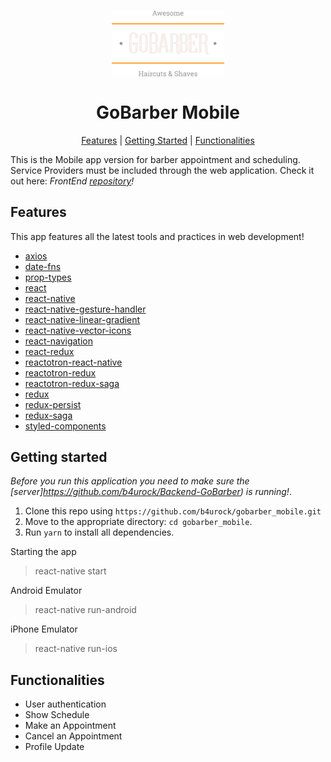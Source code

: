 <h1 align="center">

<img src="src/assets/logo.png" width="180"/>
<br />
<br />
GoBarber Mobile

</h1>

<p align="center">
  <a href="#features">Features</a> |
  <a href="#getting-started">Getting Started</a> |
  <a href="#funcionalities">Functionalities</a>
</p>

This is the Mobile app version for barber appointment and scheduling. Service Providers must be included through the web application. Check it out here: _FrontEnd [repository](https://github.com/b4urock/gobarber_web)!_

## Features

This app features all the latest tools and practices in web development!

- [axios](https://github.com/axios/axios)
- [date-fns](https://github.com/date-fns/date-fns)
- [prop-types](https://github.com/facebook/prop-types)
- [react](https://github.com/facebook/react)
- [react-native](https://github.com/facebook/react-native)
- [react-native-gesture-handler](https://github.com/kmagiera/react-native-gesture-handler)
- [react-native-linear-gradient](https://github.com/react-native-community/react-native-linear-gradient)
- [react-native-vector-icons](https://github.com/oblador/react-native-vector-icons)
- [react-navigation](https://github.com/react-navigation/react-navigation)
- [react-redux](https://github.com/reduxjs/react-redux)
- [reactotron-react-native](https://github.com/infinitered/reactotron-react-native)
- [reactotron-redux](https://github.com/infinitered/reactotron-redux)
- [reactotron-redux-saga](https://github.com/infinitered/reactotron-redux-saga)
- [redux](https://github.com/reduxjs/redux)
- [redux-persist](https://github.com/rt2zz/redux-persist)
- [redux-saga](https://github.com/redux-saga/redux-saga)
- [styled-components](https://github.com/styled-components/styled-components)

## Getting started

_Before you run this application you need to make sure the [server]https://github.com/b4urock/Backend-GoBarber) is running!_.

1. Clone this repo using `https://github.com/b4urock/gobarber_mobile.git`
2. Move to the appropriate directory: `cd gobarber_mobile`.<br />
3. Run `yarn` to install all dependencies.<br />

Starting the app

> react-native start

Android Emulator

> react-native run-android

iPhone Emulator

> react-native run-ios

## Functionalities

- User authentication
- Show Schedule
- Make an Appointment
- Cancel an Appointment
- Profile Update
